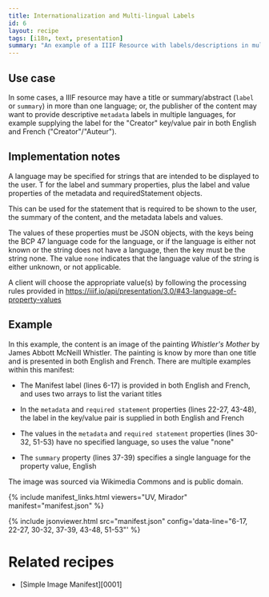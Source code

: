 ```yaml
---
title: Internationalization and Multi-lingual Labels
id: 6
layout: recipe
tags: [i18n, text, presentation]
summary: "An example of a IIIF Resource with labels/descriptions in multiple languages."
---
```


## Use case
In some cases, a IIIF resource may have a title or summary/abstract (`label` or `summary`) in more than one language; or, the publisher of the content may want to provide descriptive `metadata` labels in multiple languages, for example supplying the label for the "Creator" key/value pair in both English and French ("Creator"/"Auteur"). 

## Implementation notes
A language may be specified for strings that are intended to be displayed to the user. T for the label and summary properties, plus the label and value properties of the metadata and requiredStatement objects.

This can be used for the statement that is required to be shown to the user, the summary of the content, and the metadata labels and values.

The values of these properties must be JSON objects, with the keys being the BCP 47 language code for the language, or if the language is either not known or the string does not have a language, then the key must be the string none.
The value `none` indicates that the language value of the string is either unknown, or not applicable.

A client will choose the appropriate value(s) by following the processing rules provided in https://iiif.io/api/presentation/3.0/#43-language-of-property-values

##

## Example
In this example, the content is an image of the painting *Whistler's Mother* by James Abbott McNeill Whistler. The painting is know by more than one title and is presented in both English and French. There are multiple examples within this manifest:

- The Manifest label (lines 6-17) is provided in both English and French, and uses two arrays to list the variant titles

- In the `metadata` and `required statement` properties (lines 22-27, 43-48), the label in the key/value pair is supplied in both English and French

- The values in the `metadata` and `required statement` properties (lines 30-32, 51-53) have no specified language, so uses the value "none"

- The `summary` property (lines 37-39) specifies a single language for the property value, English

The image was sourced via Wikimedia Commons and is public domain.

{% include manifest_links.html viewers="UV, Mirador" manifest="manifest.json" %}

{% include jsonviewer.html src="manifest.json" config='data-line="6-17, 22-27, 30-32, 37-39, 43-48, 51-53"' %}

# Related recipes

* [Simple Image Manifest][0001]
